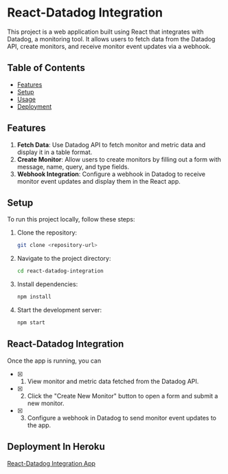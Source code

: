 # React-Datadog Integration

This project is a web application built using React that integrates with Datadog, a monitoring tool. It allows users to fetch data from the Datadog API, create monitors, and receive monitor event updates via a webhook.

## Table of Contents

- [Features](#features)
- [Setup](#setup)
- [Usage](#usage)
- [Deployment](#deployment)

## Features

1. **Fetch Data**: Use Datadog API to fetch monitor and metric data and display it in a table format.
2. **Create Monitor**: Allow users to create monitors by filling out a form with message, name, query, and type fields.
3. **Webhook Integration**: Configure a webhook in Datadog to receive monitor event updates and display them in the React app.

## Setup

To run this project locally, follow these steps:

1. Clone the repository:

   ```bash
   git clone <repository-url>
   ```

2. Navigate to the project directory:

   ```bash
   cd react-datadog-integration
   ```

3. Install dependencies:

   ```bash
   npm install
   ```

4. Start the development server:

   ```bash
   npm start
   ```

## React-Datadog Integration

Once the app is running, you can

- [x] 1. View monitor and metric data fetched from the Datadog API.
- [x] 2. Click the "Create New Monitor" button to open a form and submit a new monitor.
- [x] 3. Configure a webhook in Datadog to send monitor event updates to the app.

## Deployment In Heroku

[React-Datadog Integration App](https://react-datadog-4c3649acfd98.herokuapp.com/)
